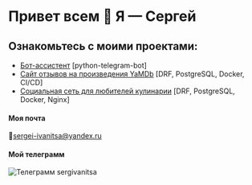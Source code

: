 # Привет всем 👋 Я — Сергей

## Ознакомьтесь с моими проектами:
* [Бот-ассистент](https://github.com/sergeiivanitsa/homework_bot) [python-telegram-bot]
* [Сайт отзывов на произведения YaMDb](https://github.com/sergeiivanitsa/api_yamdb) [DRF, PostgreSQL, Docker, CI/CD]
* [Социальная сеть для любителей кулинарии](https://github.com/sergeiivanitsa/foodgram-project-react) [DRF, PostgreSQL, Docker, Nginx]

#### Моя почта
📩sergei-ivanitsa@yandex.ru

#### Мой телеграмм
![Телеграмм](https://i.ibb.co/tJJjkcC/telegram-2.png "Телеграмм") sergivanitsa
